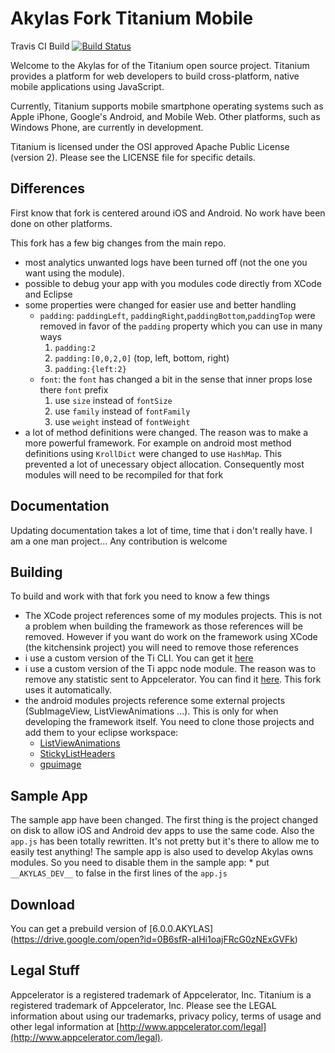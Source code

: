 
Akylas Fork Titanium Mobile
============================
Travis CI Build [![Build Status](https://travis-ci.org/appcelerator/titanium_mobile.svg?branch=master)](https://travis-ci.org/appcelerator/titanium_mobile)

Welcome to the Akylas for of the Titanium open source project.  Titanium provides
a platform for web developers to build cross-platform, native mobile applications
using JavaScript.

Currently, Titanium supports mobile smartphone operating systems such as Apple iPhone, Google's Android, and Mobile Web. Other platforms, such as Windows Phone, are currently in development.

Titanium is licensed under the OSI approved Apache Public License (version 2). Please
see the LICENSE file for specific details.


## Differences

First know that fork is centered around iOS and Android. No work have been done on other platforms.

This fork has a few big changes from the main repo.

* most analytics unwanted logs have been turned off (not the one you want using the module).
* possible to debug your app with you modules code directly from XCode and Eclipse
* some properties were changed for easier use and better handling
	* ``padding``: ``paddingLeft``, ``paddingRight``,``paddingBottom``,``paddingTop`` were removed in favor of the ``padding`` property which you can use in many ways
		1. ``padding:2``
		2. ``padding:[0,0,2,0]`` (top, left, bottom, right)
		3. ``padding:{left:2}``
	* ``font``: the ``font`` has changed a bit in the sense that inner props lose there ``font`` prefix
		1. use ``size`` instead of ``fontSize``
		2. use ``family`` instead of ``fontFamily``
		3. use ``weight`` instead of ``fontWeight``
* a lot of  method definitions were changed. The reason was to make a more powerful framework. For example on android most method definitions using ``KrollDict`` were changed to use ``HashMap``. This prevented a lot of unecessary object allocation. Consequently most modules will need to be recompiled for that fork

## Documentation

Updating documentation takes a lot of time, time that i don't really have. I am a one man project...
Any contribution is welcome

## Building

To build and work with that fork you need to know a few things

* The XCode project references some of my modules projects. This is not a problem when building the framework as those references will be removed. However if you want do work on the framework using XCode (the kitchensink project) you will need to remove those references
* i use a custom version of the Ti CLI. You can get it [here](https://github.com/Akylas/titanium)
* i use a custom version of the Ti appc node module. The reason was to remove any statistic sent to Appcelerator. You can find it [here](https://github.com/Akylas/node-appc). This fork uses it automatically.
* the android modules projects reference some external projects (SubImageView, ListViewAnimations ...). This is only for when developing the framework itself. You need to clone those projects and add them to your eclipse workspace:
	* [ListViewAnimations](https://github.com/Akylas/ListViewAnimations)
	* [StickyListHeaders](https://github.com/Akylas/StickyListHeaders)
	* [gpuimage](https://github.com/Akylas/android-gpuimage)

## Sample App

The sample app have been changed. The first thing is the project changed on disk to allow iOS and Android dev apps to use the same code.
Also the ``app.js`` has been totally rewritten. It's not pretty but it's there to allow me to easily test anything!
The sample app is also used to develop Akylas owns modules. So you need to disable them in the sample app:
	* put ``__AKYLAS_DEV__`` to false in the first lines of the ``app.js``

## Download

You can get a prebuild version of [6.0.0.AKYLAS] (https://drive.google.com/open?id=0B6sfR-aIHi1oajFRcG0zNExGVFk)

## Legal Stuff

Appcelerator is a registered trademark of Appcelerator, Inc. Titanium is 
a registered trademark of Appcelerator, Inc.  Please see the LEGAL information about using our trademarks,
privacy policy, terms of usage and other legal information at [http://www.appcelerator.com/legal](http://www.appcelerator.com/legal).



